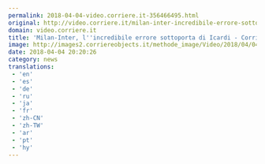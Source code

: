 ```yaml
---
permalink: 2018-04-04-video.corriere.it-356466495.html
original: http://video.corriere.it/milan-inter-incredibile-errore-sottoporta-icardi/6b361742-3833-11e8-8e5f-085098492e12
domain: video.corriere.it
title: 'Milan-Inter, l''incredibile errore sottoporta di Icardi - Corriere TV'
image: http://images2.corriereobjects.it/methode_image/Video/2018/04/04/Sport/Foto%20Sport%20-%20Trattate/lincredibile_errore_sottoporta_di_icardi_656_ori_crop_master__0x0_512x384_fb.jpg
date: 2018-04-04 20:20:26
category: news
translations: 
 - 'en'
 - 'es'
 - 'de'
 - 'ru'
 - 'ja'
 - 'fr'
 - 'zh-CN'
 - 'zh-TW'
 - 'ar'
 - 'pt'
 - 'hy'
---
```


